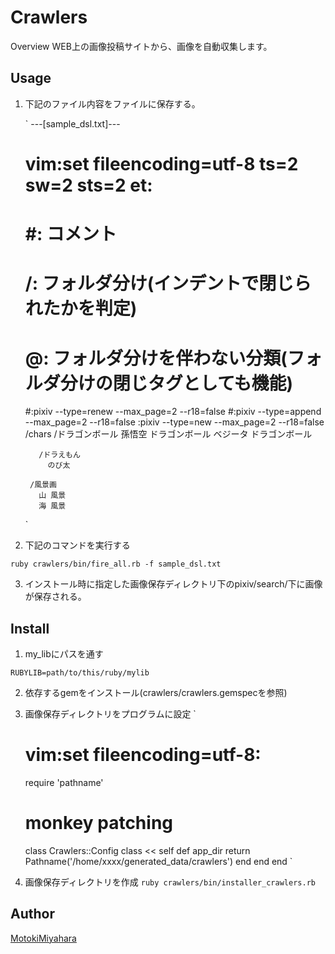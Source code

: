 Crawlers
====

Overview
WEB上の画像投稿サイトから、画像を自動収集します。


## Usage
1. 下記のファイル内容をファイルに保存する。


    `
      ---[sample_dsl.txt]---
      # vim:set fileencoding=utf-8 ts=2 sw=2 sts=2 et:

      # #: コメント
      # /: フォルダ分け(インデントで閉じられたかを判定)
      # @: フォルダ分けを伴わない分類(フォルダ分けの閉じタグとしても機能)

      #:pixiv --type=renew  --max_page=2 --r18=false
      #:pixiv --type=append --max_page=2 --r18=false
      :pixiv --type=new    --max_page=2 --r18=false
        /chars
          /ドラゴンボール
            孫悟空 ドラゴンボール
            ベジータ ドラゴンボール
          
          /ドラえもん
            のび太

        /風景画
          山 風景
          海 風景
    `
2. 下記のコマンドを実行する

`ruby crawlers/bin/fire_all.rb -f sample_dsl.txt`

3.  インストール時に指定した画像保存ディレクトリ下のpixiv/search/下に画像が保存される。


## Install
1. my_libにパスを通す

`RUBYLIB=path/to/this/ruby/mylib`

2. 依存するgemをインストール(crawlers/crawlers.gemspecを参照)

3. 画像保存ディレクトリをプログラムに設定
    `
      # vim:set fileencoding=utf-8:

      require 'pathname'

      # monkey patching
      class Crawlers::Config
        class << self
          def app_dir
            return Pathname('/home/xxxx/generated_data/crawlers')
          end
        end
      end
    `
4. 画像保存ディレクトリを作成
`ruby crawlers/bin/installer_crawlers.rb`

## Author
[MotokiMiyahara](https://github.com/MotokiMiyahara/)

